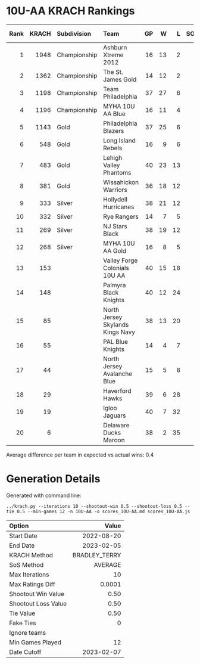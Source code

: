 # 10U-AA KRACH Rankings
Rank|KRACH|Subdivision|Team|GP|W|L|SOW|SOL|T|SoS|Exp Wins|Win Diff
---:|---:|:---|:---|---:|---:|---:|---:|---:|---:|---:|---:|---:
1|1948|Championship|Ashburn Xtreme 2012|16|13|2|0|1|0|596|12.7|0.8
2|1362|Championship|The St. James Gold|14|12|2|0|0|0|344|11.6|0.4
3|1198|Championship|Team Philadelphia|37|27|6|2|2|0|545|27.8|1.2
4|1196|Championship|MYHA 10U AA Blue|16|11|4|1|0|0|626|11.1|0.4
5|1143|Gold|Philadelphia Blazers|37|25|6|5|1|0|569|27.0|1.0
6|548|Gold|Long Island Rebels|16|9|6|0|1|0|583|9.4|0.1
7|483|Gold|Lehigh Valley Phantoms|40|23|13|1|3|0|471|24.9|0.1
8|381|Gold|Wissahickon Warriors|36|18|12|3|3|0|518|21.0|0.0
9|333|Silver|Hollydell Hurricanes|38|21|12|3|2|0|345|23.9|0.4
10|332|Silver|Rye Rangers|14|7|5|1|1|0|513|8.1|0.1
11|269|Silver|NJ Stars Black|38|19|12|3|4|0|325|23.0|0.5
12|268|Silver|MYHA 10U AA Gold|16|8|5|0|3|0|302|9.7|0.2
13|153||Valley Forge Colonials 10U AA|40|15|18|3|4|0|396|19.0|0.5
14|148||Palmyra Black Knights|40|12|24|2|2|0|623|14.1|0.1
15|85||North Jersey Skylands Kings Navy|38|13|20|4|1|0|283|16.2|0.7
16|55||PAL Blue Knights|14|4|7|2|1|0|326|5.8|0.3
17|44||North Jersey Avalanche Blue|15|5|8|1|1|0|131|6.4|0.4
18|29||Haverford Hawks|39|6|28|2|3|0|422|8.9|0.4
19|19||Igloo Jaguars|40|7|32|1|0|0|279|7.9|0.4
20|6||Delaware Ducks Maroon|38|2|35|0|1|0|339|2.6|0.1

Average difference per team in expected vs actual wins: 0.4
# Generation Details

Generated with command line:
```
../krach.py --iterations 10 --shootout-win 0.5 --shootout-loss 0.5 --tie 0.5 --min-games 12 -n 10U-AA -o scores_10U-AA.md scores_10U-AA.js
```

| Option | Value |
| :----- | ----: |
| Start Date | 2022-08-20 |
| End Date | 2023-02-05 |
| KRACH Method | BRADLEY_TERRY |
| SoS Method | AVERAGE |
| Max Iterations | 10 |
| Max Ratings Diff | 0.0001 |
| Shootout Win Value | 0.50 |
| Shootout Loss Value | 0.50 |
| Tie Value | 0.50 |
| Fake Ties | 0 |
| Ignore teams |  |
| Min Games Played | 12 |
| Date Cutoff | 2023-02-07 |

